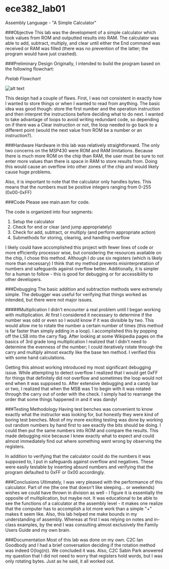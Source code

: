ece382_lab01
============

Assembly Language - "A Simple Calculator"

###Objective
This lab was the development of a simple calculator which took values from ROM and outputted results into RAM. The calculator was able to add, subtract, multiply, and clear until either the End command was received or RAM was filled (there was no prevention of the latter; the program would have just crashed).

###Preliminary Design
Originally, I intended to build the program based on the following flowchart:

_Prelab Flowchart_

![alt text](https://raw.githubusercontent.com/byarbrough/ece382_lab01/master/FlowChart.jpg "Basic Flowchart")

This design had a couple of flaws. First, I was not consistent in exactly how I wanted to store things or when I wanted to read from anything. The basic idea was good though: store the first number and the operation instruction and then interpret the instructions before deciding what to do next. I wanted to take advantage of loops to avoid writing redundant code, so depending on if there was a Clear instruction or not, the loop needed to go back to a different point (would the next value from ROM be a number or an instruction?).

###Hardware
Hardware in this lab was relatively straightforward. The only two concerns on the MSP430 were ROM and RAM limitations. Because there is much more ROM on the chip than RAM, the user must be sure to not enter more values than there is space in RAM to store results from. Doing this would cause an overflow into other zones of the chip and would likely cause huge problems.

Also, it is important to note that the calculator only handles bytes. This means that the numbers must be positive integers ranging from 0-255 (0x00-0xFF)

###Code
Please see main.asm for code.

The code is organized into four segments:
1. Setup the calculator
2. Check for end or clear (and jump appropriately)
3. Check for add, subtract, or multiply (and perform appropriate action)
4. Submethods for storing, clearing, and handling overflow

I likely could have accomplished this project with fewer lines of code or more efficiently processor wise, but considering the resources available on the chip, I chose this method. Although I do use six registers (which is likely more than necessary) I think that my method prevents misinterpretation of numbers and safeguards against overflow better. Additionally, it is simpler for a human to follow - this is good for debugging or for accessibility to other developers.

###Debugging
The basic addition and subtraction methods were extremely simple. The debugger was useful for verifying that things worked as intended, but there were not major issues.

#####Multiplication
I didn't encounter a real problem until I began working with multiplication. At first I considered it necessary to determine if the number was odd or even so I would know if it was divisible by two. This would allow me to rotate the number a certain number of times (this method is far faster than simply adding in a loop). I accomplished this by popping off the LSB into the carry flag. After looking at some Wikipedia pages on the basics of 3rd grade long multiplication I realized that I didn't need to determine the evenness of the number; I could iteratively rotate through the carry and multiply almost exactly like the base ten method. I verified this with some hand calculations.

Getting this almost working introduced my most significant debugging issue. While attempting to detect overflow I realized that I would get 0xFF for things that definitely did not overflow and sometimes the loop would not end when it was supposed to. After extensive debugging and a candy bar or two, I realized that when the MSB was 1 to begin with it was rotated through the carry out of order with the check. I simply had to rearrange the order that some things happened in and it was dandy!

###Testing Methodology
Having test benches was convenient to know exactly what the instructor was looking for, but honestly they were kind of boring test benches. Most of my more exciting testing was done by working out random numbers by hand first to see exactly the bits should be doing. I could then put the same numbers into ROM and compare the results. This made debugging nice because I knew exactly what to expect and could almost immediately find out where something went wrong by observing the registers.

In addition to verifying that the calculator could do the numbers it was supposed to, I put in safeguards against overflow and negatives. These were easily testable by inserting absurd numbers and verifying that the program defaulted to 0xFF or 0x00 accordingly.

###Conclusions
Ultimately, I was very pleased with the performance of this calculator. Part of me (the one that doesn't like sleeping... or weekends) wishes we could have thrown in division as well - I figure it is essentially the opposite of multiplication, but maybe not.
It was educational to be able to see the functions of a calculator at the assembly level - it makes one realize that the computer has to accomplish a lot more work than a simple "+" makes it seem like. Also, this lab helped me make bounds in my understanding of assembly. Whereas at first I was relying on notes and in-class examples, by the end I was consulting almost exclusively the Family Users Guide and my own brain.

###Documentation
Most of this lab was done on my own. C2C Ian Goodbody and I had a brief conversation deciding if the rotation method was indeed O(log(n)). We concluded it was.
Also, C2C Sabin Park answered my question that I did not need to worry that registers hold words, but I was only rotating bytes. Just as he said, it all worked out.
